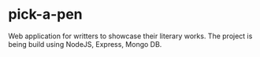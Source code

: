 # pick-a-pen
Web application for writters to showcase their literary works. The project is being build using NodeJS, Express, Mongo DB.
